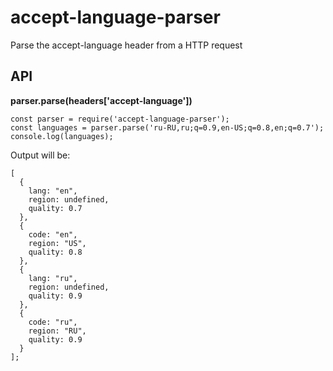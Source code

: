 # accept-language-parser
Parse the accept-language header from a HTTP request

## API
**parser.parse(headers['accept-language'])**

```
const parser = require('accept-language-parser');
const languages = parser.parse('ru-RU,ru;q=0.9,en-US;q=0.8,en;q=0.7');
console.log(languages);
```

Output will be:

```
[
  {
    lang: "en",
    region: undefined,
    quality: 0.7
  },
  {
    code: "en",
    region: "US",
    quality: 0.8
  },
  {
    lang: "ru",
    region: undefined,
    quality: 0.9
  },
  {
    code: "ru",
    region: "RU",
    quality: 0.9
  }
];
```
